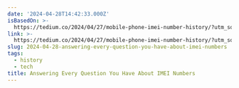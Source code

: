 ```yaml
---
date: '2024-04-28T14:42:33.000Z'
isBasedOn: >-
  https://tedium.co/2024/04/27/mobile-phone-imei-number-history/?utm_source=tedium_social
link: >-
  https://tedium.co/2024/04/27/mobile-phone-imei-number-history/?utm_source=tedium_social
slug: 2024-04-28-answering-every-question-you-have-about-imei-numbers
tags:
  - history
  - tech
title: Answering Every Question You Have About IMEI Numbers
---
```


